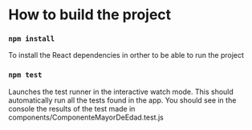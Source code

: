 # How to build the project

### `npm install`

To install the React dependencies in orther to be able to run the project

### `npm test`

Launches the test runner in the interactive watch mode. This should automatically run all the tests found in the app.
You should see in the console the results of the test made in components/ComponenteMayorDeEdad.test.js
